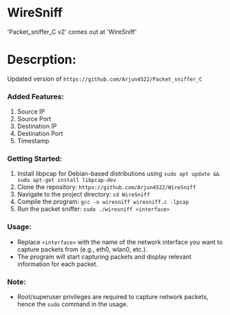 # WireSniff
'Packet_sniffer_C v2' comes out at 'WireSniff'
# Descrption:
Updated version of `https://github.com/Arjun4522/Packet_sniffer_C`
### Added Features:
1. Source IP
2. Source Port
3. Destination IP
4. Destination Port
5. Timestamp
### Getting Started:
1. Install libpcap for Debian-based distributions using `sudo apt update && sudo apt-get install libpcap-dev`
3. Clone the repository: `https://github.com/Arjun4522/WireSniff`
4. Navigate to the project directory: `cd WireSniff`
5. Compile the program: `gcc -o wiresniff wiresniff.c -lpcap`
6. Run the packet sniffer: `sudo ./wiresniff <interface>`
### Usage:
- Replace `<interface>` with the name of the network interface you want to capture packets from (e.g., eth0, wlan0, etc.).
- The program will start capturing packets and display relevant information for each packet.
### Note:
- Root/superuser privileges are required to capture network packets, hence the `sudo` command in the usage.
